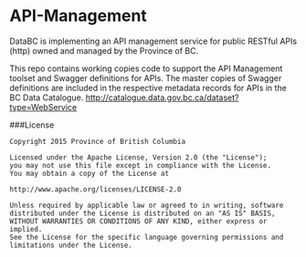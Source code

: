 # API-Management
DataBC is implementing an API management service for public RESTful APIs (http) owned and managed by the Province of BC. 

This repo contains working copies code to support the API Management toolset and Swagger definitions for APIs. The master copies of Swagger definitions are included in the respective metadata records for APIs in the BC Data Catalogue.
http://catalogue.data.gov.bc.ca/dataset?type=WebService


###License

```
Copyright 2015 Province of British Columbia

Licensed under the Apache License, Version 2.0 (the "License");
you may not use this file except in compliance with the License.
You may obtain a copy of the License at 

http://www.apache.org/licenses/LICENSE-2.0

Unless required by applicable law or agreed to in writing, software
distributed under the License is distributed on an "AS IS" BASIS,
WITHOUT WARRANTIES OR CONDITIONS OF ANY KIND, either express or implied.
See the License for the specific language governing permissions and
limitations under the License.
```
